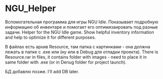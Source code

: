 # NGU_Helper
Вспомогательная программа для игры NGU Idle. Показывает подробную информацию об инвентаре и помогает его оптимизаировать под разные задачи.
Helper for the NGU Idle game. Show helpful inventory information and help to optimize it for different purposes.

В файлах есть архив Resource, там папка с картинками - она должна лежать в папке с .exe или (ну или в Debug для отладки проекта).
There is Resource.rar in files, it contains folder with images - need to place it in same folder with .exe (or in Denug folder for project launch).

БД добавлю позже.
I'll add DB later.
